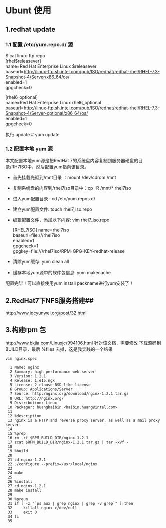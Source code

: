 # Ubunt 使用 #

## 1.redhat update ## 
### 1.1 配置 /etc/yum.repo.d/ 源 ###

$ cat linux-ftp.repo  
[rhel$releasever]  
name=Red Hat Enterprise Linux $releasever  
baseurl=http://linux-ftp.sh.intel.com/pub/ISO/redhat/redhat-rhel/RHEL-7.3-Snapshot-4/Server/x86_64/os/  
enabled=1  
gpgcheck=0  

[rhel6_optional]  
name=Red Hat Enterprise Linux rhel6_optional  
baseurl=http://linux-ftp.sh.intel.com/pub/ISO/redhat/redhat-rhel/RHEL-7.3-Snapshot-4/Server-optional/x86_64/os/  
enabled=1  
gpgcheck=0  


执行 update
	# yum update
	
### 1.2 配置本地 yum 源 ###

本文配置本地yum源是把RedHat 7的系统盘内容复制到服务器硬盘的目录/RH7ISO中，然后配置yum指向该目录。



- 首先挂载光驱到/mnt目录 ：mount /dev/cdrom /mnt
- 复制系统盘的内容到/rhel7iso目录中：cp -R /mnt/* rhel7iso
- 进入yum配置目录 : cd /etc/yum.repos.d/ 
- 建立yum配置文件: touch  rhel7_iso.repo 
- 编辑配置文件，添加以下内容: vim rhel7_iso.repo 

    [RHEL7ISO]
    name=rhel7iso  
    baseurl=file:///rhel7iso  
    enabled=1  
    gpgcheck=1  
    gpgkey=file:///rhel7iso/RPM-GPG-KEY-redhat-release  

- 清除yum缓存: yum clean all 
- 缓存本地yum源中的软件包信息: yum makecache 

配置完毕！可以直接使用yum install packname进行yum安装了！

## 2.RedHat7下NFS服务搭建##
http://www.idcyunwei.org/post/32.html

## 3.构建rpm 包
http://www.bkjia.com/Linuxjc/994106.html
针对该文档，需要修改 下载源码到 BUILD目录，最后 %files 去掉，这是我实践的一个结果

	vim nginx.spec
	
	  1 Name: nginx
	  2 Summary: high performance web server
	  3 Version: 1.2.1
	  4 Release: 1.e15.ngx
	  5 License: 2-clause BSD-like license
	  6 Group: Applications/Server
	  7 Source: http:/nginx.org/download/nginx-1.2.1.tar.gz
	  8 URL: http://nginx.org/
	  9 Distribution: Linux
	 10 Packager: huanghaibin <haibin.huang@intel.com>
	 11
	 12 %description
	 13 nginx is a HTTP and reverse proxy server, as well as a mail proxy server.
	 14
	 15 %prep
	 16 rm -rf $RPM_BUILD_DIR/nginx-1.2.1
	 17 zcat $RPM_BUILD_DIR/nginx-1.2.1.tar.gz | tar -xvf -
	 18
	 19 %build
	 20
	 21 cd nginx-1.2.1
	 22 ./configure --prefix=/usr/local/nginx
	 23
	 24 make
	 25
	 26 %install
	 27 cd nginx-1.2.1
	 28 make install
	 29
	 30 %preun
	 31 if [ -z "`ps aux | grep nginx | grep -v grep`" ];then
	 32     killall nginx >/dev/null
	 33     exit 0
	 34 fi
	 35
